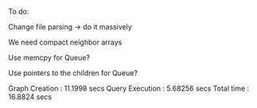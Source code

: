 To do:

Change file parsing -> do it massively

We need compact neighbor arrays

Use memcpy for Queue?

Use pointers to the children for Queue?





Graph Creation : 11.1998 secs
Query Execution : 5.68256 secs
Total time : 16.8824 secs

